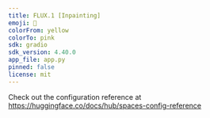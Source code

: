 ```yaml
---
title: FLUX.1 [Inpainting]
emoji: 🎨
colorFrom: yellow
colorTo: pink
sdk: gradio
sdk_version: 4.40.0
app_file: app.py
pinned: false
license: mit
---
```


Check out the configuration reference at https://huggingface.co/docs/hub/spaces-config-reference
